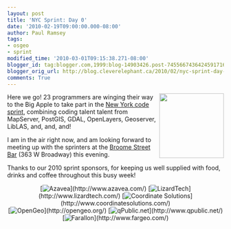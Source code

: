 ```yaml
---
layout: post
title: 'NYC Sprint: Day 0'
date: '2010-02-19T09:00:00.000-08:00'
author: Paul Ramsey
tags:
- osgeo
- sprint
modified_time: '2010-03-01T09:15:38.271-08:00'
blogger_id: tag:blogger.com,1999:blog-14903426.post-7455667436424591716
blogger_orig_url: http://blog.cleverelephant.ca/2010/02/nyc-sprint-day-0.html
comments: True
---
```


<img src="http://wiki.osgeo.org/images/8/89/I_osgeo_ny.png" style="width:150px; float:right;"/>Here we go! 23 programmers are winging their way to the Big Apple to take part in the [New York code sprint](http://wiki.osgeo.org/wiki/New_York_Code_Sprint_2010), combining coding talent talent from MapServer, PostGIS, GDAL, OpenLayers, Geoserver, LibLAS, and, and, and!

I am in the air right now, and am looking forward to meeting up with the sprinters at the [Broome Street Bar](http://wiki.osgeo.org/wiki/New_York_Code_Sprint_2010#Social_Events) (363 W Broadway) this evening.

Thanks to our 2010 sprint sponsors, for keeping us well supplied with food, drinks and coffee throughout this busy week!

<div style="vertical-align:center; text-align:center;" >[<img src="http://farm5.static.flickr.com/4023/4398161023_8b37ecdd58_o.png" alt="Azavea" border="0" />](http://www.azavea.com/)  [<img src="http://farm5.static.flickr.com/4037/4363909195_a73ab7d789_o.jpg" alt="LizardTech" border="0"  />](http://www.lizardtech.com/) [<img src="http://farm5.static.flickr.com/4003/4364650774_9561cfe97a_o.jpg" alt="Coordinate Solutions" border="0" />](http://www.coordinatesolutions.com/) <br/>[<img src="http://farm5.static.flickr.com/4072/4364650828_9b0562e902_o.jpg" alt="OpenGeo" border="0"  />](http://opengeo.org/) [<img src="http://farm5.static.flickr.com/4012/4363909295_d1e4391317_o.jpg" alt="qPublic.net" border="0" />](http://www.qpublic.net/) [<img src="http://farm3.static.flickr.com/2690/4364650934_2305ed4739_o.jpg" alt="Farallon" border="0" />](http://www.fargeo.com/) </div>